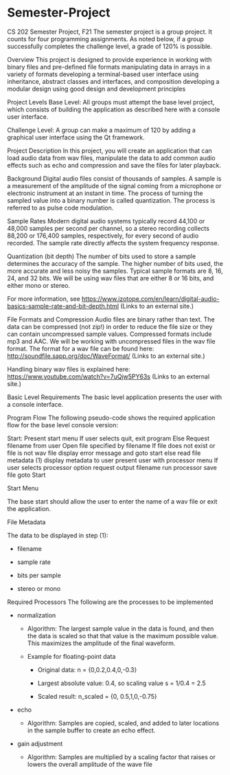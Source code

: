 # Semester-Project

CS 202 Semester Project, F21
The semester project is a group project. It counts for four programming assignments. As noted below, if a group successfully completes the challenge level, a grade of 120% is possible.

Overview
This project is designed to provide experience in working with binary files and pre-defined file formats manipulating data in arrays in a variety of formats developing a terminal-based user interface using inheritance, abstract classes and interfaces, and composition developing a modular design using good design and development principles

Project Levels
Base Level: All groups must attempt the base level project, which consists of building the application as described here with a console user interface.

Challenge Level: A group can make a maximum of 120 by adding a graphical user interface using the Qt framework.

Project Description
In this project, you will create an application that can load audio data from wav files, manipulate the data to add common audio effects such as echo and compression and save the files for later playback.

Background
Digital audio files consist of thousands of samples. A sample is a measurement of the amplitude of the signal coming from a microphone or electronic instrument at an instant in time. The process of turning the sampled value into a binary number is called quantization. The process is referred to as pulse code modulation.

Sample Rates
Modern digital audio systems typically record 44,100 or 48,000 samples per second per channel, so a stereo recording collects 88,200 or 176,400 samples, respectively, for every second of audio recorded. The sample rate directly affects the system frequency response.

Quantization (bit depth)
The number of bits used to store a sample determines the accuracy of the sample. The higher number of bits used, the more accurate and less noisy the samples. Typical sample formats are 8, 16, 24, and 32 bits. We will be using wav files that are either 8 or 16 bits, and either mono or stereo.

For more information, see https://www.izotope.com/en/learn/digital-audio-basics-sample-rate-and-bit-depth.html (Links to an external site.)

File Formats and Compression
Audio files are binary rather than text. The data can be compressed (not zip!) in order to reduce the file size or they can contain uncompressed sample values. Compressed formats include mp3 and AAC. We will be working with uncompressed files in the wav file format. The format for a wav file can be found here: http://soundfile.sapp.org/doc/WaveFormat/ (Links to an external site.)

Handling binary wav files is explained here:
https://www.youtube.com/watch?v=7uQjw5PY63s (Links to an external site.)


Basic Level Requirements
The basic level application presents the user with a console interface.

Program Flow
The following pseudo-code shows the required application flow for the base level console version:

Start: Present start menu
If user selects quit, exit program
Else
  Request filename from user
  Open file specified by filename
  If file does not exist or file is not wav file
    display error message and goto start
  else
    read file metadata
(1) display metadata to user
    present user with processor menu
    If user selects processor option
      request output filename
      run processor
      save file
      goto Start
  
Start Menu

The base start should allow the user to enter the name of a wav file or exit the application.

File Metadata

The data to be displayed in step (1):

  - filename
  
  - sample rate
  
  - bits per sample
  
  - stereo or mono
  
Required Processors
The following are the processes to be implemented

- normalization

   - Algorithm: The largest sample value in the data is found, and then the data is scaled so that that value is the maximum possible value. This maximizes the amplitude of the final waveform.

    - Example for floating-point data

      - Original data: n = {0,0.2,0.4,0,-0.3}
    
      - Largest absolute value: 0.4, so scaling value s = 1/0.4 = 2.5
    
      - Scaled result: n_scaled = {0, 0.5,1,0,-0.75}

- echo

    - Algorithm: Samples are copied, scaled, and added to later locations in the sample buffer to create an echo effect.

- gain adjustment

    - Algorithm: Samples are multiplied by a scaling factor that raises or lowers the overall amplitude of the wave file
